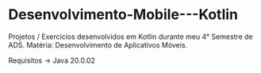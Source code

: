 # Desenvolvimento-Mobile---Kotlin
Projetos / Exercícios desenvolvidos em Kotlin durante meu 4° Semestre de ADS. Matéria: Desenvolvimento de Aplicativos Móveis.

Requisitos -> Java 20.0.02
